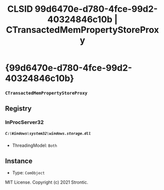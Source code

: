 ﻿---
title: "CLSID 99d6470e-d780-4fce-99d2-40324846c10b | CTransactedMemPropertyStoreProxy"
excerpt: What is COM-Object CLSID 99d6470e-d780-4fce-99d2-40324846c10b?
---

# {99d6470e-d780-4fce-99d2-40324846c10b}

### `CTransactedMemPropertyStoreProxy`

## Registry


### InProcServer32

##### `C:\Windows\system32\windows.storage.dll`
* ThreadingModel: `Both`

## Instance

* Type: `ComObject`

MIT License. Copyright (c) 2021 Strontic.


